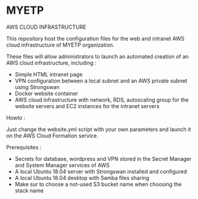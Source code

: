 # MYETP
AWS CLOUD INFRASTRUCTURE

This repository host the configuration files for the web and intranet AWS cloud infrastructure of MYETP organization.

These files will allow administrators to launch an automated creation of an AWS cloud infrastructure, including :

- Simple HTML intranet page
- VPN configuration between a local subnet and an AWS private subnet using Strongswan
- Docker website container
- AWS cloud infrastructure with network, RDS, autoscaling group for the website servers and EC2 instances for the intranet servers

Howto :

Just change the website.yml script with your own parameters and launch it on the AWS Cloud Formation service.

Prerequisites :

- Secrets for database, wordpress and VPN stored in the Secret Manager and System Manager services of AWS
- A local Ubuntu 18.04 server with Strongswan installed and configured
- A local Ubuntu 18.04 desktop with Samba files sharing
- Make sur to choose a not-used S3 bucket name when choosing the stack name
